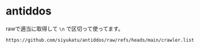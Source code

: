 # antiddos
rawで適当に取得して `\n` で区切って使ってます。<br>
```
https://github.com/siyukatu/antiddos/raw/refs/heads/main/crawler.list
```
